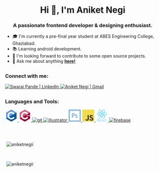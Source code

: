 <h1 align="center">Hi 👋, I'm Aniket Negi</h1>
<h3 align="center">A passionate frontend developer & designing enthusiast.</h3>

- 🎓 I'm currently a pre-final year student at ABES Engineering College, Ghaziabad.
- 📚 Learning android development.
- 🔎 I'm looking forward to contribute to some open source projects.
- 💬 Ask me about anything [**here!**](https://github.com/aniketnegii/aniketnegii/issues)

##

<h3 align="left">Connect with me:</h3>
<p align="left">
   <a href="https://www.linkedin.com/in/aniketnegi/"> 
      <img aling="left" alt="Swaraj Pande | LinkedIn" src="https://img.shields.io/badge/LinkedIn-0077B5?style=flat&logo=linkedin&logoColor=white">
   </a>
   <a href="mailto:aniket.negi2112@gmail.com"> 
    <img aling="left" alt="Aniket Negi | Gmail" src="https://img.shields.io/badge/Gmail-D14836?style=flat&logo=gmail&logoColor=white">
   </a>
</p>

##

<h3 align="left">Languages and Tools:</h3>

<p align="left">
   <a href="https://www.cprogramming.com/" target="_blank"> 
      <img src="https://raw.githubusercontent.com/devicons/devicon/master/icons/c/c-original.svg" alt="c" width="40" height="40"/> 
   </a> 
   <a href="https://www.w3schools.com/cpp/" target="_blank"> 
     <img src="https://raw.githubusercontent.com/devicons/devicon/master/icons/cplusplus/cplusplus-original.svg" alt="cplusplus" width="40" height="40"/> 
   </a>
   <a href="https://git-scm.com/" target="_blank"> 
      <img src="https://www.vectorlogo.zone/logos/git-scm/git-scm-icon.svg" alt="git" width="40" height="40"/> 
   </a> 
   <a href="https://www.adobe.com/in/products/illustrator.html" target="_blank"> 
      <img src="https://www.vectorlogo.zone/logos/adobe_illustrator/adobe_illustrator-icon.svg" alt="illustrator" width="40" height="40"/> 
   </a> 
   <a href="https://www.photoshop.com/en" target="_blank"> 
      <img src="https://raw.githubusercontent.com/devicons/devicon/master/icons/photoshop/photoshop-line.svg" alt="photoshop" width="40" height="40"/>
   </a> 
<!--    <a href="https://www.python.org" target="_blank"> 
     <img src="https://raw.githubusercontent.com/devicons/devicon/master/icons/python/python-original.svg" alt="python" width="40" height="40"/> 
   </a>  -->
   <a href="https://developer.mozilla.org/en-US/docs/Web/JavaScript" target="_blank"> 
      <img src="https://raw.githubusercontent.com/devicons/devicon/master/icons/javascript/javascript-original.svg" alt="javascript" width="40" height="40"/> 
   </a>
   <a href="https://reactjs.org/" target="_blank"> 
      <img src="https://raw.githubusercontent.com/devicons/devicon/master/icons/react/react-original-wordmark.svg" alt="react" width="40" height="40"/> 
   </a>
   <a href="https://firebase.google.com/" target="_blank">
     <img src="https://www.vectorlogo.zone/logos/firebase/firebase-icon.svg" alt="firebase" width="40" height="40"/> 
   </a> 
</p>

##

</br>
<p>&nbsp;<img align="center" src="https://github-readme-stats.vercel.app/api?username=aniketnegii&show_icons=true&locale=en" alt="aniketnegii" /></p>
</br>
<p>&nbsp;<img align="center" src="https://github-readme-streak-stats.herokuapp.com/?user=aniketnegii" alt="aniketnegii" /></p> 


